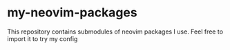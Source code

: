 # my-neovim-packages
This repository contains submodules of neovim packages I use. Feel free to import it to try my config
